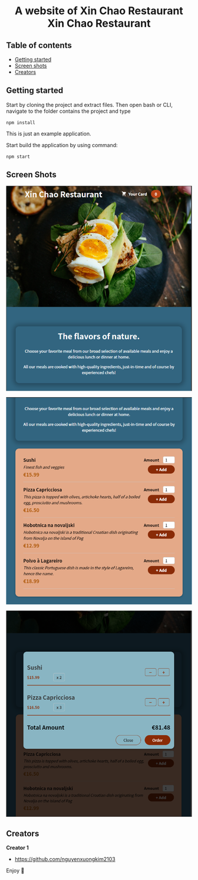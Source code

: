 <div align="center">
  <h1 align="center">
    A website of Xin Chao Restaurant
    <br>
    Xin Chao Restaurant
  </h1>
</div>


## Table of contents

- [Getting started](#getting-started)
- [Screen shots](#screen-shots)
- [Creators](#creators)

## Getting started

Start by cloning the project and extract files. Then open bash or CLI, navigate to the folder contains the project and type

```
npm install
```

This is just an example application.

Start build the application by using command:

```
npm start
```

## Screen Shots

<p align="center">
  <img src="xin-chao-1.PNG" width="600" title="Header and Introduction">
</p>
<p align="center">
  <img src="xin-chao-2.PNG" width="600" title="Menu">
</p>
<p align="center">
  <img src="xin-chao-3.PNG" width="600" title="Cart">
</p>


## Creators

**Creator 1**

- <https://github.com/nguyenxuongkim2103>


Enjoy :metal:
